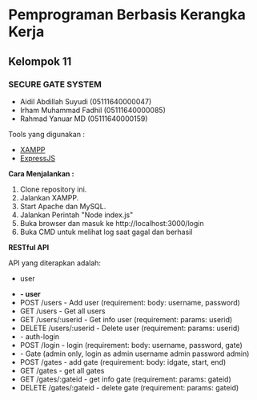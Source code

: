 <h1><b>Pemprograman Berbasis Kerangka Kerja</b></h1>
<h2>Kelompok 11</h2>

<h3>SECURE GATE SYSTEM</h3>

<ul>
	<li> Aidil Abdillah Suyudi (05111640000047)</li>
	<li>Irham Muhammad Fadhil (05111640000085)</li>
	<li>Rahmad Yanuar MD      (05111640000159)</li>
</ul>

Tools yang digunakan :
<ul>
	<li><a href="apachefriends.org">XAMPP</a></li>
	<li><a href="expressjs.com">ExpressJS</a></li>
</ul>

<b>Cara Menjalankan :</b>

1. Clone repository ini.
2. Jalankan XAMPP.
3. Start Apache dan MySQL.
4. Jalankan Perintah "Node index.js"
5. Buka browser dan masuk ke http://localhost:3000/login
6. Buka CMD untuk melihat log saat gagal dan berhasil

<b>RESTful API</b>

API yang diterapkan adalah: 
- user
<ul>
	<li><b>- user</b></li>
	<li>POST /users		- Add user (requirement: body: username, password)</li>
	<li>GET /users		- Get all users</li>
	<li>GET /users/:userid	- Get info user (requirement: params: userid)</li>
	<li>DELETE /users/:userid	- Delete user (requirement: params: userid)</li>

<li>- auth-login</li>
<li>POST /login		- login (requirement: body: username, password, gate)</li>

<li>- Gate (admin only, login as admin username admin password admin)</li>
<li>POST /gates		- add gate (requirement: body: idgate, start, end)</li>
<li>GET /gates		- get all gates</li>
<li>GET /gates/:gateid	- get info gate (requirement: params: gateid)</li>
<li>DELETE /gates/:gateid	- delete gate (requirement: params: gateid)</li>
</ul>
